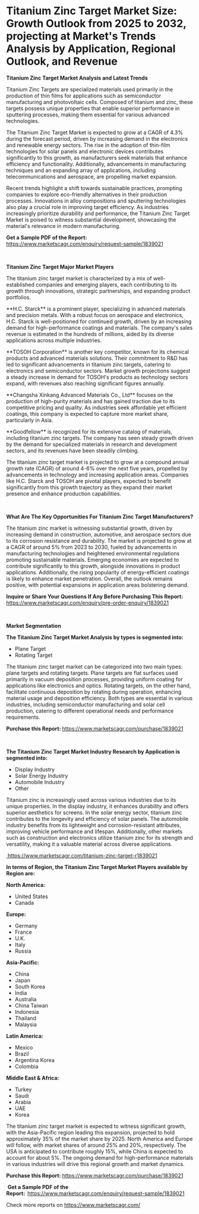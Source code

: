 <p><h1>Titanium Zinc Target Market Size: Growth Outlook from 2025 to 2032, projecting at Market's Trends Analysis by Application, Regional Outlook, and Revenue</h1></p><p><strong>Titanium Zinc Target Market Analysis and Latest Trends</strong></p>
<p><p>Titanium Zinc Targets are specialized materials used primarily in the production of thin films for applications such as semiconductor manufacturing and photovoltaic cells. Composed of titanium and zinc, these targets possess unique properties that enable superior performance in sputtering processes, making them essential for various advanced technologies.</p><p>The Titanium Zinc Target Market is expected to grow at a CAGR of 4.3% during the forecast period, driven by increasing demand in the electronics and renewable energy sectors. The rise in the adoption of thin-film technologies for solar panels and electronic devices contributes significantly to this growth, as manufacturers seek materials that enhance efficiency and functionality. Additionally, advancements in manufacturing techniques and an expanding array of applications, including telecommunications and aerospace, are propelling market expansion.</p><p>Recent trends highlight a shift towards sustainable practices, prompting companies to explore eco-friendly alternatives in their production processes. Innovations in alloy compositions and sputtering technologies also play a crucial role in improving target efficiency. As industries increasingly prioritize durability and performance, the Titanium Zinc Target Market is poised to witness substantial development, showcasing the material's relevance in modern manufacturing.</p></p>
<p><strong>Get a Sample PDF of the Report:&nbsp;</strong> <a href="https://www.marketscagr.com/enquiry/request-sample/1839021?utm_campaign=2107&utm_medium=2&utm_source=Github&utm_content=ia&utm_term=03022025&utm_id=titanium-zinc-target">https://www.marketscagr.com/enquiry/request-sample/1839021</a></p>
<p>&nbsp;</p>
<p><strong>Titanium Zinc Target Major Market Players</strong></p>
<p><p>The titanium zinc target market is characterized by a mix of well-established companies and emerging players, each contributing to its growth through innovations, strategic partnerships, and expanding product portfolios.</p><p>**H.C. Starck** is a prominent player, specializing in advanced materials and precision metals. With a robust focus on aerospace and electronics, H.C. Starck is well-positioned for continued growth, driven by an increasing demand for high-performance coatings and materials. The company's sales revenue is estimated in the hundreds of millions, aided by its diverse applications across multiple industries.</p><p>**TOSOH Corporation** is another key competitor, known for its chemical products and advanced materials solutions. Their commitment to R&D has led to significant advancements in titanium zinc targets, catering to electronics and semiconductor sectors. Market growth projections suggest a steady increase in demand for TOSOH's products as technology sectors expand, with revenues also reaching significant figures annually.</p><p>**Changsha Xinkang Advanced Materials Co., Ltd** focuses on the production of high-purity materials and has gained traction due to its competitive pricing and quality. As industries seek affordable yet efficient coatings, this company is expected to capture more market share, particularly in Asia.</p><p>**Goodfellow** is recognized for its extensive catalog of materials, including titanium zinc targets. The company has seen steady growth driven by the demand for specialized materials in research and development sectors, and its revenues have been steadily climbing.</p><p>The titanium zinc target market is projected to grow at a compound annual growth rate (CAGR) of around 4-6% over the next five years, propelled by advancements in technology and increasing application areas. Companies like H.C. Starck and TOSOH are pivotal players, expected to benefit significantly from this growth trajectory as they expand their market presence and enhance production capabilities.</p></p>
<p>&nbsp;</p>
<p><strong>What Are The Key Opportunities For Titanium Zinc Target Manufacturers?</strong></p>
<p><p>The titanium zinc market is witnessing substantial growth, driven by increasing demand in construction, automotive, and aerospace sectors due to its corrosion resistance and durability. The market is projected to grow at a CAGR of around 5% from 2023 to 2030, fueled by advancements in manufacturing technologies and heightened environmental regulations promoting sustainable materials. Emerging economies are expected to contribute significantly to this growth, alongside innovations in product applications. Additionally, the rising popularity of energy-efficient coatings is likely to enhance market penetration. Overall, the outlook remains positive, with potential expansions in application areas bolstering demand.</p></p>
<p><strong>Inquire or Share Your Questions If Any Before Purchasing This Report:</strong> <a href="https://www.marketscagr.com/enquiry/pre-order-enquiry/1839021?utm_campaign=2107&utm_medium=2&utm_source=Github&utm_content=ia&utm_term=03022025&utm_id=titanium-zinc-target">https://www.marketscagr.com/enquiry/pre-order-enquiry/1839021</a></p>
<p>&nbsp;</p>
<p><strong>Market Segmentation</strong></p>
<p><strong>The Titanium Zinc Target Market Analysis by types is segmented into:</strong></p>
<p><ul><li>Plane Target</li><li>Rotating Target</li></ul></p>
<p><p>The titanium zinc target market can be categorized into two main types: plane targets and rotating targets. Plane targets are flat surfaces used primarily in vacuum deposition processes, providing uniform coating for applications like electronics and optics. Rotating targets, on the other hand, facilitate continuous deposition by rotating during operation, enhancing material usage and deposition efficiency. Both types are essential in various industries, including semiconductor manufacturing and solar cell production, catering to different operational needs and performance requirements.</p></p>
<p><strong>Purchase this Report:&nbsp;</strong><a href="https://www.marketscagr.com/purchase/1839021?utm_campaign=2107&utm_medium=2&utm_source=Github&utm_content=ia&utm_term=03022025&utm_id=titanium-zinc-target">https://www.marketscagr.com/purchase/1839021</a></p>
<p>&nbsp;</p>
<p><strong>The Titanium Zinc Target Market Industry Research by Application is segmented into:</strong></p>
<p><ul><li>Display Industry</li><li>Solar Energy Industry</li><li>Automobile Industry</li><li>Other</li></ul></p>
<p><p>Titanium zinc is increasingly used across various industries due to its unique properties. In the display industry, it enhances durability and offers superior aesthetics for screens. In the solar energy sector, titanium zinc contributes to the longevity and efficiency of solar panels. The automobile industry benefits from its lightweight and corrosion-resistant attributes, improving vehicle performance and lifespan. Additionally, other markets such as construction and electronics utilize titanium zinc for its strength and versatility, making it a valuable material across diverse applications.</p></p>
<p><a href="https://www.marketscagr.com/titanium-zinc-target-r1839021?utm_campaign=2107&utm_medium=2&utm_source=Github&utm_content=ia&utm_term=03022025&utm_id=titanium-zinc-target">&nbsp;https://www.marketscagr.com/titanium-zinc-target-r1839021</a></p>
<p><strong>In terms of Region, the Titanium Zinc Target Market Players available by Region are:</strong></p>
<p>
    <p> <strong> North America: </strong>
        <ul>
            <li>United States</li>
            <li>Canada</li>
        </ul>
        </p> 
    <p> <strong> Europe: </strong>
        <ul>
            <li>Germany</li>
            <li>France</li>
            <li>U.K.</li>
            <li>Italy</li>
            <li>Russia</li>
        </ul>
        </p> 
    <p> <strong> Asia-Pacific: </strong>
        <ul>
            <li>China</li>
            <li>Japan</li>
            <li>South Korea</li>
            <li>India</li>
            <li>Australia</li>
            <li>China Taiwan</li>
            <li>Indonesia</li>
            <li>Thailand</li>
            <li>Malaysia</li>
        </ul>
        </p> 
    <p> <strong> Latin America: </strong>
        <ul>
            <li>Mexico</li>
            <li>Brazil</li>
            <li>Argentina Korea</li>
            <li>Colombia</li>
        </ul>
        </p> 
    <p> <strong> Middle East & Africa: </strong>
        <ul>
            <li>Turkey</li>
            <li>Saudi</li>
            <li>Arabia</li>
            <li>UAE</li>
            <li>Korea</li>
        </ul>
    </p>
    </p>
<p><p>The titanium zinc target market is expected to witness significant growth, with the Asia-Pacific region leading this expansion, projected to hold approximately 35% of the market share by 2025. North America and Europe will follow, with market shares of around 25% and 20%, respectively. The USA is anticipated to contribute roughly 15%, while China is expected to account for about 5%. The ongoing demand for high-performance materials in various industries will drive this regional growth and market dynamics.</p></p>
<p><strong>Purchase this Report: </strong><a href="https://www.marketscagr.com/purchase/1839021?utm_campaign=2107&utm_medium=2&utm_source=Github&utm_content=ia&utm_term=03022025&utm_id=titanium-zinc-target">https://www.marketscagr.com/purchase/1839021</a></p>
<p>&nbsp;<strong>Get a Sample PDF of the Report:&nbsp;&nbsp;</strong><a href="https://www.marketscagr.com/enquiry/request-sample/1839021?utm_campaign=2107&utm_medium=2&utm_source=Github&utm_content=ia&utm_term=03022025&utm_id=titanium-zinc-target">https://www.marketscagr.com/enquiry/request-sample/1839021</a></p>
<p><strong></strong></p>
<p>Check more reports on <a href="https://www.marketscagr.com/?utm_campaign=2107&utm_medium=2&utm_source=Github&utm_content=ia&utm_term=03022025&utm_id=titanium-zinc-target">https://www.marketscagr.com/</a></p>
